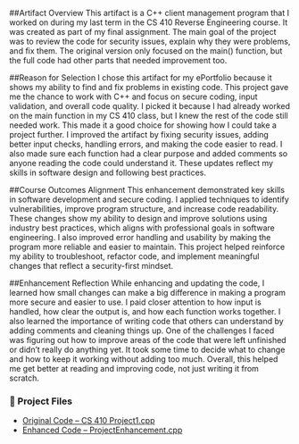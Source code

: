 ##Artifact Overview
This artifact is a C++ client management program that I worked on during my last term in the CS 410 Reverse Engineering course. It was created as part of my final assignment. The main goal of the project was to review the code for security issues, explain why they were problems, and fix them. The original version only focused on the main() function, but the full code had other parts that needed improvement too.

##Reason for Selection
I chose this artifact for my ePortfolio because it shows my ability to find and fix problems in existing code. This project gave me the chance to work with C++ and focus on secure coding, input validation, and overall code quality. I picked it because I had already worked on the main function in my CS 410 class, but I knew the rest of the code still needed work. This made it a good choice for showing how I could take a project further. I improved the artifact by fixing security issues, adding better input checks, handling errors, and making the code easier to read. I also made sure each function had a clear purpose and added comments so anyone reading the code could understand it. These updates reflect my skills in software design and following best practices.

##Course Outcomes Alignment
This enhancement demonstrated key skills in software development and secure coding. I applied techniques to identify vulnerabilities, improve program structure, and increase code readability. These changes show my ability to design and improve solutions using industry best practices, which aligns with professional goals in software engineering. I also improved error handling and usability by making the program more reliable and easier to maintain. This project helped reinforce my ability to troubleshoot, refactor code, and implement meaningful changes that reflect a security-first mindset.

##Enhancement Reflection
While enhancing and updating the code, I learned how small changes can make a big difference in making a program more secure and easier to use. I paid closer attention to how input is handled, how clear the output is, and how each function works together. I also learned the importance of writing code that others can understand by adding comments and cleaning things up. One of the challenges I faced was figuring out how to improve areas of the code that were left unfinished or didn’t really do anything yet. It took some time to decide what to change and how to keep it working without adding too much. Overall, this helped me get better at reading and improving code, not just writing it from scratch.

### 📂 Project Files

- [Original Code – CS 410 Project1.cpp](./CS%20410%20Project1.cpp)
- [Enhanced Code – ProjectEnhancement.cpp](./ProjectEnhancement.cpp)
  


